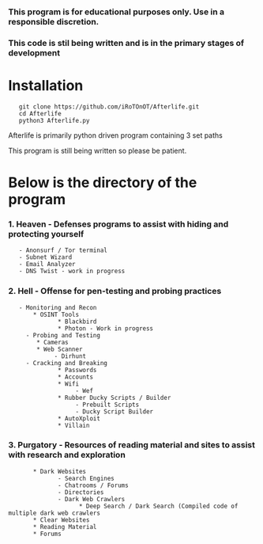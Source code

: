 
### This program is for educational purposes only. Use in a responsible discretion.

### This code is stil being written and is in the primary stages of development

# Installation
       git clone https://github.com/iRoTOnOT/Afterlife.git
       cd Afterlife
       python3 Afterlife.py

Afterlife is primarily python driven program containing 3 set paths 

This program is still being written so please be patient. 

# Below is the directory of the program



### 1. Heaven - Defenses programs to assist with hiding and protecting yourself
       - Anonsurf / Tor terminal
       - Subnet Wizard
       - Email Analyzer
       - DNS Twist - work in progress

       
### 2. Hell - Offense for pen-testing and probing practices
       - Monitoring and Recon
           * OSINT Tools
                  * Blackbird
                  * Photon - Work in progress
         - Probing and Testing
            * Cameras
            * Web Scanner
                 - Dirhunt
         - Cracking and Breaking
                  * Passwords
                  * Accounts
                  * Wifi
                       - Wef
                  * Rubber Ducky Scripts / Builder
                       - Prebuilt Scripts
                       - Ducky Script Builder
                  * AutoXploit
                  * Villain

                     
### 3. Purgatory - Resources of reading material and sites to assist with research and exploration
           * Dark Websites
                  - Search Engines
                  - Chatrooms / Forums
                  - Directories
                  - Dark Web Crawlers
                        * Deep Search / Dark Search (Compiled code of multiple dark web crawlers
           * Clear Websites
           * Reading Material
           * Forums  
